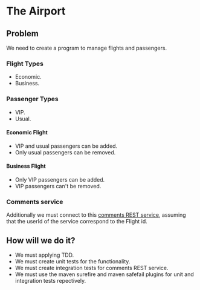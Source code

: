 # The Airport

## Problem

We need to create a program to manage flights and passengers.

### Flight Types

* Economic.
* Business.

### Passenger Types

* VIP.
* Usual.

#### Economic Flight

* VIP and usual passengers can be added.
* Only usual passengers can be removed.


#### Business Flight

* Only VIP passengers can be added.
* VIP passengers can't be removed.

### Comments service
Additionally we must connect to this [comments REST service](https://jsonplaceholder.typicode.com/posts), assuming that
the userId of the service correspond to the Flight id. 


## How will we do it?

* We must applying TDD.
* We must create unit tests for the functionality.
* We must create integration tests for comments REST service.
* We must use the maven surefire and maven safefail plugins for unit and integration tests repectively.
